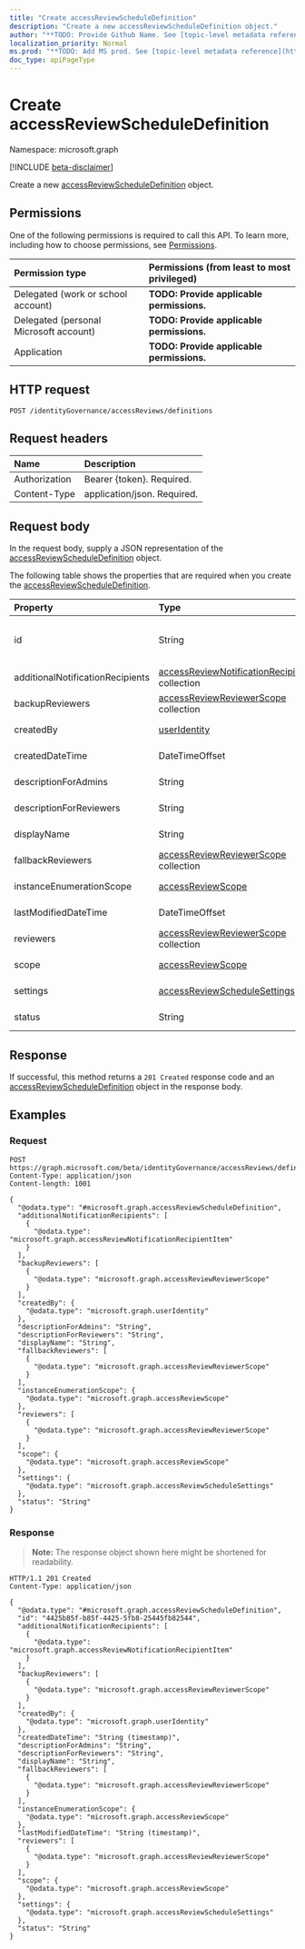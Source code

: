 ```yaml
---
title: "Create accessReviewScheduleDefinition"
description: "Create a new accessReviewScheduleDefinition object."
author: "**TODO: Provide Github Name. See [topic-level metadata reference](https://msgo.azurewebsites.net/add/document/guidelines/metadata.html#topic-level-metadata)**"
localization_priority: Normal
ms.prod: "**TODO: Add MS prod. See [topic-level metadata reference](https://msgo.azurewebsites.net/add/document/guidelines/metadata.html#topic-level-metadata)**"
doc_type: apiPageType
---
```


# Create accessReviewScheduleDefinition
Namespace: microsoft.graph

[!INCLUDE [beta-disclaimer](../../includes/beta-disclaimer.md)]

Create a new [accessReviewScheduleDefinition](../resources/accessreviewscheduledefinition.md) object.

## Permissions
One of the following permissions is required to call this API. To learn more, including how to choose permissions, see [Permissions](/graph/permissions-reference).

|Permission type|Permissions (from least to most privileged)|
|:---|:---|
|Delegated (work or school account)|**TODO: Provide applicable permissions.**|
|Delegated (personal Microsoft account)|**TODO: Provide applicable permissions.**|
|Application|**TODO: Provide applicable permissions.**|

## HTTP request

<!-- {
  "blockType": "ignored"
}
-->
``` http
POST /identityGovernance/accessReviews/definitions
```

## Request headers
|Name|Description|
|:---|:---|
|Authorization|Bearer {token}. Required.|
|Content-Type|application/json. Required.|

## Request body
In the request body, supply a JSON representation of the [accessReviewScheduleDefinition](../resources/accessreviewscheduledefinition.md) object.

The following table shows the properties that are required when you create the [accessReviewScheduleDefinition](../resources/accessreviewscheduledefinition.md).

|Property|Type|Description|
|:---|:---|:---|
|id|String|**TODO: Add Description** Inherited from [entity](../resources/entity.md)|
|additionalNotificationRecipients|[accessReviewNotificationRecipientItem](../resources/accessreviewnotificationrecipientitem.md) collection|**TODO: Add Description**|
|backupReviewers|[accessReviewReviewerScope](../resources/accessreviewreviewerscope.md) collection|**TODO: Add Description**|
|createdBy|[userIdentity](../resources/useridentity.md)|**TODO: Add Description**|
|createdDateTime|DateTimeOffset|**TODO: Add Description**|
|descriptionForAdmins|String|**TODO: Add Description**|
|descriptionForReviewers|String|**TODO: Add Description**|
|displayName|String|**TODO: Add Description**|
|fallbackReviewers|[accessReviewReviewerScope](../resources/accessreviewreviewerscope.md) collection|**TODO: Add Description**|
|instanceEnumerationScope|[accessReviewScope](../resources/accessreviewscope.md)|**TODO: Add Description**|
|lastModifiedDateTime|DateTimeOffset|**TODO: Add Description**|
|reviewers|[accessReviewReviewerScope](../resources/accessreviewreviewerscope.md) collection|**TODO: Add Description**|
|scope|[accessReviewScope](../resources/accessreviewscope.md)|**TODO: Add Description**|
|settings|[accessReviewScheduleSettings](../resources/accessreviewschedulesettings.md)|**TODO: Add Description**|
|status|String|**TODO: Add Description**|



## Response

If successful, this method returns a `201 Created` response code and an [accessReviewScheduleDefinition](../resources/accessreviewscheduledefinition.md) object in the response body.

## Examples

### Request
<!-- {
  "blockType": "request",
  "name": "create_accessreviewscheduledefinition_from_"
}
-->
``` http
POST https://graph.microsoft.com/beta/identityGovernance/accessReviews/definitions
Content-Type: application/json
Content-length: 1001

{
  "@odata.type": "#microsoft.graph.accessReviewScheduleDefinition",
  "additionalNotificationRecipients": [
    {
      "@odata.type": "microsoft.graph.accessReviewNotificationRecipientItem"
    }
  ],
  "backupReviewers": [
    {
      "@odata.type": "microsoft.graph.accessReviewReviewerScope"
    }
  ],
  "createdBy": {
    "@odata.type": "microsoft.graph.userIdentity"
  },
  "descriptionForAdmins": "String",
  "descriptionForReviewers": "String",
  "displayName": "String",
  "fallbackReviewers": [
    {
      "@odata.type": "microsoft.graph.accessReviewReviewerScope"
    }
  ],
  "instanceEnumerationScope": {
    "@odata.type": "microsoft.graph.accessReviewScope"
  },
  "reviewers": [
    {
      "@odata.type": "microsoft.graph.accessReviewReviewerScope"
    }
  ],
  "scope": {
    "@odata.type": "microsoft.graph.accessReviewScope"
  },
  "settings": {
    "@odata.type": "microsoft.graph.accessReviewScheduleSettings"
  },
  "status": "String"
}
```


### Response
>**Note:** The response object shown here might be shortened for readability.
<!-- {
  "blockType": "response",
  "truncated": true,
  "@odata.type": "microsoft.graph.accessReviewScheduleDefinition"
}
-->
``` http
HTTP/1.1 201 Created
Content-Type: application/json

{
  "@odata.type": "#microsoft.graph.accessReviewScheduleDefinition",
  "id": "4425b85f-b85f-4425-5fb8-25445fb82544",
  "additionalNotificationRecipients": [
    {
      "@odata.type": "microsoft.graph.accessReviewNotificationRecipientItem"
    }
  ],
  "backupReviewers": [
    {
      "@odata.type": "microsoft.graph.accessReviewReviewerScope"
    }
  ],
  "createdBy": {
    "@odata.type": "microsoft.graph.userIdentity"
  },
  "createdDateTime": "String (timestamp)",
  "descriptionForAdmins": "String",
  "descriptionForReviewers": "String",
  "displayName": "String",
  "fallbackReviewers": [
    {
      "@odata.type": "microsoft.graph.accessReviewReviewerScope"
    }
  ],
  "instanceEnumerationScope": {
    "@odata.type": "microsoft.graph.accessReviewScope"
  },
  "lastModifiedDateTime": "String (timestamp)",
  "reviewers": [
    {
      "@odata.type": "microsoft.graph.accessReviewReviewerScope"
    }
  ],
  "scope": {
    "@odata.type": "microsoft.graph.accessReviewScope"
  },
  "settings": {
    "@odata.type": "microsoft.graph.accessReviewScheduleSettings"
  },
  "status": "String"
}
```

